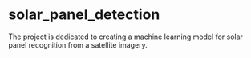 # solar_panel_detection
The project is dedicated to creating a machine learning model for solar panel recognition from a satellite imagery.
